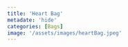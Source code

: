 ```yaml
---
title: 'Heart Bag'
metadate: 'hide'
categories: [Bags]
image: '/assets/images/heartBag.jpeg'
---
```

